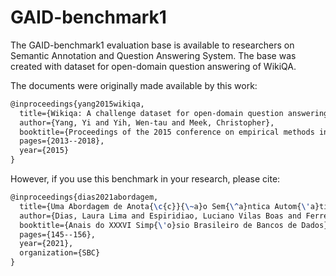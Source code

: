 # GAID-benchmark1

The GAID-benchmark1 evaluation base is available to researchers on Semantic Annotation and Question Answering System. The base was created with dataset for open-domain question answering of WikiQA.

The documents were originally made available by this work:

```latex
@inproceedings{yang2015wikiqa,
  title={Wikiqa: A challenge dataset for open-domain question answering},
  author={Yang, Yi and Yih, Wen-tau and Meek, Christopher},
  booktitle={Proceedings of the 2015 conference on empirical methods in natural language processing},
  pages={2013--2018},
  year={2015}
}
```
However, if you use this benchmark in your research, please cite:

```latex
@inproceedings{dias2021abordagem,
  title={Uma Abordagem de Anota{\c{c}}{\~a}o Sem{\^a}ntica Autom{\'a}tica Direcionada a Sistemas de Perguntas e Respostas},
  author={Dias, Laura Lima and Espiridiao, Luciano Vilas Boas and Ferreira, Anderson Almeida},
  booktitle={Anais do XXXVI Simp{\'o}sio Brasileiro de Bancos de Dados},
  pages={145--156},
  year={2021},
  organization={SBC}
}
```
